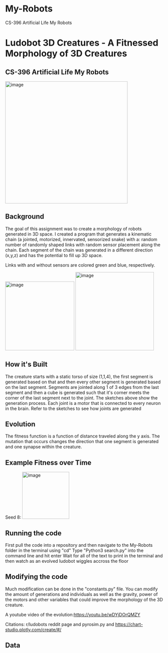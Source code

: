 # My-Robots
CS-396 Artificial Life My Robots
# Ludobot 3D Creatures - A Fitnessed Morphology of 3D Creatures
## CS-396 Artificial Life My Robots

<img width="390" alt="image" src="https://user-images.githubusercontent.com/58791683/220250901-f95cc504-c984-48c0-9c22-c7510018b7ea.png">

## Background
The goal of this assignment was to create a morphology of robots generated in 3D space. I created a program that generates a kinematic chain (a jointed, motorized, innervated, sensorized snake) with a: random number of randomly shaped links with random sensor placement along the chain. Each segment of the chain was generated in a different direction (x,y,z) and has the potential to fill up 3D space.

Links with and without sensors are colored green and blue, respectively.

<img width="220" alt="image" src="https://user-images.githubusercontent.com/58791683/220250771-22cff8b6-c8c7-4de0-8891-14183991b1b2.png">
<img width="250" alt="image" src="https://user-images.githubusercontent.com/58791683/220250804-d3155f26-fdde-40f0-8c9e-f92ebf5cf05a.png">

## How it's Built
The creature starts with a static torso of size (1,1,4), the first segment is generated based on that and then every other segment is generated based on the last segment. Segments are jointed along 1 of 3 edges from the last segment and then a cube is generated such that it's corner meets the corner of the last segment next to the joint. The sketches above show the generation process. Each joint is a motor that is connected to every neuron in the brain. Refer to the sketches to see how joints are generated

## Evolution
The fitness function is a function of distance traveled along the y axis. The mutation that occurs changes the direction that one segment is generated and one synapse within the creature.

## Example Fitness over Time
Seed 8:
<img width="150" alt="image" src=https://user-images.githubusercontent.com/58791683/225201675-c7b00d62-96e1-4bb3-86ae-1beb4baeb35a.png>



## Running the code
First pull the code into a repository and then navigate to the My-Robots folder in the terminal using "cd"
Type "Python3 search.py" into the command line and hit enter
Wait for all of the text to print in the terminal and then watch as an evolved ludobot wiggles accross the floor

## Modifying the code
Much modification can be done in the "constants.py" file. You can modify the amount of generations and individuals as well as the gravity, power of the motors and other variables that could improve the morphology of the 3D creature. 

A youtube video of the evolution:https://youtu.be/wDYjDOrQMZY

Citations: r/ludobots reddit page and pyrosim.py and https://chart-studio.plotly.com/create/#/

## Data


